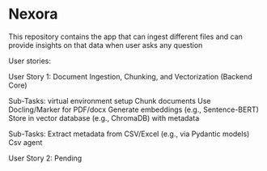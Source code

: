 # Nexora
This repository contains the app that can ingest different files and can provide insights on that data when user asks any question

User stories:

User Story 1: Document Ingestion, Chunking, and Vectorization (Backend Core)

Sub-Tasks:
virtual environment setup 
Chunk documents
Use Docling/Marker for PDF/docx
Generate embeddings (e.g., Sentence-BERT)
Store in vector database (e.g., ChromaDB) with metadata

Sub-Tasks:
Extract metadata from CSV/Excel (e.g., via Pydantic models)
Csv agent

User Story 2: Pending